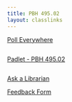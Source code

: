 ```yaml
---
title: PBH 495.02
layout: classlinks
---
```

<p style="margin-bottom: 2em;"><a class="button" target="_blank" href="http://pollev.com/brockport">Poll Everywhere</a></p>
<p style="margin-top: 2em; margin-bottom: 2em;"><a class="button" target="_blank" href="https://padlet.com/loganrath/7kzauddn7u0d">Padlet - PBH 495.02</a></p>
<p><a class="button" target="_blank" href="https://brockport.edu/library/ask">Ask a Librarian</a></p>
<p><a class="button" target="_blank" href="https://forms.brockport.edu/view.php?id=3544702&element_1=PBH495.01&element_2=Ray">Feedback Form</a></p>